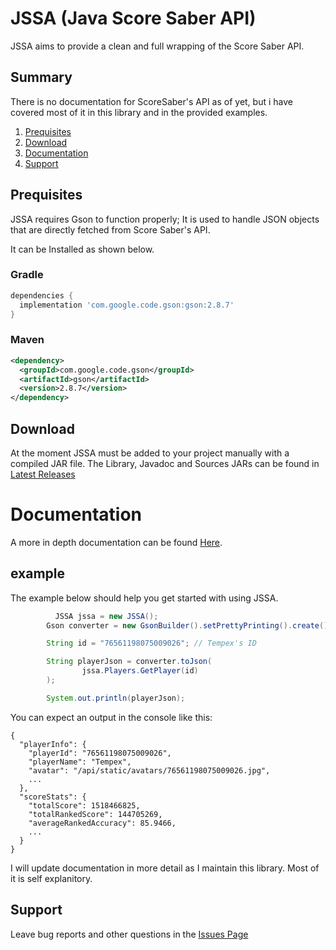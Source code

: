 # JSSA (Java Score Saber API)
JSSA aims to provide a clean and full wrapping of the Score Saber API.

## Summary
There is no documentation for ScoreSaber's API as of yet, but i have covered most of it in this library and in the provided examples.

1. [Prequisites](#prequisites)
2. [Download](#download)
3. [Documentation](#documentation)
4. [Support](#support)

## Prequisites
JSSA requires Gson to function properly; It is used to handle JSON objects that are directly fetched from Score Saber's API.

It can be Installed as shown below.

### Gradle
```gradle
dependencies {
  implementation 'com.google.code.gson:gson:2.8.7'
}
```
### Maven
```xml
<dependency>
  <groupId>com.google.code.gson</groupId>
  <artifactId>gson</artifactId>
  <version>2.8.7</version>
</dependency>
```

## Download
At the moment JSSA must be added to your project manually with a compiled JAR file. The Library, Javadoc and Sources JARs can be found in [Latest Releases](https://github.com/MillzyDev/JSSA/releases/latest)

# Documentation
A more in depth documentation can be found [Here](https://docs.jssa.millzyg.dev).
## example
The example below should help you get started with using JSSA.
```java
          JSSA jssa = new JSSA();
        Gson converter = new GsonBuilder().setPrettyPrinting().create();

        String id = "76561198075009026"; // Tempex's ID

        String playerJson = converter.toJson(
                jssa.Players.GetPlayer(id)
        );

        System.out.println(playerJson);
```
You can expect an output in the console like this: 
```
{
  "playerInfo": {
    "playerId": "76561198075009026",
    "playerName": "Tempex",
    "avatar": "/api/static/avatars/76561198075009026.jpg",
    ...
  },
  "scoreStats": {
    "totalScore": 1518466825,
    "totalRankedScore": 144705269,
    "averageRankedAccuracy": 85.9466,
    ...
  }
}
```
I will update documentation in more detail as I maintain this library. Most of it is self explanitory.

## Support
Leave bug reports and other questions in the [Issues Page](https://github.com/MillzyG/JSSA/issues)
